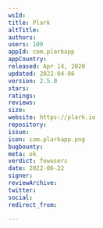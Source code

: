 ```yaml
---
wsId: 
title: Plark
altTitle: 
authors: 
users: 100
appId: com.plarkapp
appCountry: 
released: Apr 14, 2020
updated: 2022-04-06
version: 2.5.0
stars: 
ratings: 
reviews: 
size: 
website: https://plark.io
repository: 
issue: 
icon: com.plarkapp.png
bugbounty: 
meta: ok
verdict: fewusers
date: 2022-06-22
signer: 
reviewArchive: 
twitter: 
social: 
redirect_from: 

---
```


